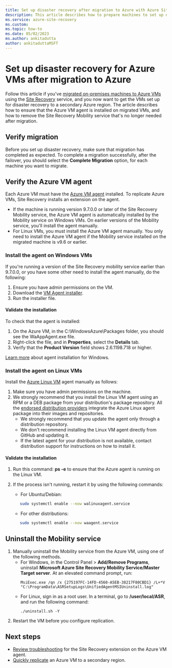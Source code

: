 ```yaml
---
title: Set up disaster recovery after migration to Azure with Azure Site Recovery
description: This article describes how to prepare machines to set up disaster recovery between Azure regions after migration to Azure using Azure Site Recovery.
ms.service: azure-site-recovery
ms.custom:
ms.topic: how-to
ms.date: 05/02/2023
ms.author: ankitadutta
author: ankitaduttaMSFT
---
```


# Set up disaster recovery for Azure VMs after migration to Azure


Follow this article if you've [migrated on-premises machines to Azure VMs](./migrate-tutorial-on-premises-azure.md) using the [Site Recovery](site-recovery-overview.md) service, and you now want to get the VMs set up for disaster recovery to a secondary Azure region. The article describes how to ensure that the Azure VM agent is installed on migrated VMs, and how to remove the Site Recovery Mobility service that's no longer needed after migration.



## Verify migration

Before you set up disaster recovery, make sure that migration has completed as expected. To complete a migration successfully, after the failover, you should select the **Complete Migration** option, for each machine you want to migrate.

## Verify the Azure VM agent

Each Azure VM must have the [Azure VM agent](/azure/virtual-machines/extensions/agent-windows) installed. To replicate Azure VMs, Site Recovery installs an extension on the agent.

- If the machine is running version 9.7.0.0 or later of the Site Recovery Mobility service, the Azure VM agent is automatically installed by the Mobility service on Windows VMs. On earlier versions of the Mobility service, you'll install the agent manually.
- For Linux VMs, you must install the Azure VM agent manually. You only need to install the Azure VM agent if the Mobility service installed on the migrated machine is v9.6 or earlier.


### Install the agent on Windows VMs

If you're running a version of the Site Recovery mobility service earlier than 9.7.0.0, or you have some other need to install the agent manually, do the following:

1. Ensure you have admin permissions on the VM.
2. Download the [VM Agent installer](https://go.microsoft.com/fwlink/?LinkID=394789&clcid=0x409).
3. Run the installer file.

#### Validate the installation
To check that the agent is installed:

1. On the Azure VM, in the C:\WindowsAzure\Packages folder, you should see the WaAppAgent.exe file.
2. Right-click the file, and in **Properties**, select the **Details** tab.
3. Verify that the **Product Version** field shows 2.6.1198.718 or higher.

[Learn more](/azure/virtual-machines/extensions/agent-windows) about agent installation for Windows.

### Install the agent on Linux VMs

Install the [Azure Linux VM](/azure/virtual-machines/extensions/agent-linux) agent manually as follows:

1. Make sure you have admin permissions on the machine.
2. We strongly recommend that you install the Linux VM agent using an RPM or a DEB package from your distribution's package repository. All the [endorsed distribution providers](/azure/virtual-machines/linux/endorsed-distros) integrate the Azure Linux agent package into their images and repositories.
    - We strongly recommend that you update the agent only through a distribution repository.
    - We don't recommend installing the Linux VM agent directly from GitHub and updating it.
    -  If the latest agent for your distribution is not available, contact distribution support for instructions on how to install it.

#### Validate the installation

1. Run this command: **ps -e** to ensure that the Azure agent is running on the Linux VM.
2. If the process isn't running, restart it by using the following commands:
    - For Ubuntu/Debian:

     ```bash
        sudo systemctl enable --now walinuxagent.service
     ```
    - For other distributions:

    ```bash
       sudo systemctl enable --now waagent.service
    ```


## Uninstall the Mobility service

1. Manually uninstall the Mobility service from the Azure VM, using one of the following methods.
    - For Windows, in the Control Panel > **Add/Remove Programs**, uninstall **Microsoft Azure Site Recovery Mobility Service/Master Target server**. At an elevated command prompt, run:
        ```
        MsiExec.exe /qn /x {275197FC-14FD-4560-A5EB-38217F80CBD1} /L+*V "C:\ProgramData\ASRSetupLogs\UnifiedAgentMSIUninstall.log"
        ```
    - For Linux, sign in as a root user. In a terminal, go to **/user/local/ASR**, and run the following command:
        ```
        ./uninstall.sh -Y
        ```
2. Restart the VM before you configure replication.

## Next steps

- [Review troubleshooting](site-recovery-extension-troubleshoot.md) for the Site Recovery extension on the Azure VM agent.
- [Quickly replicate](azure-to-azure-quickstart.md) an Azure VM to a secondary region.
